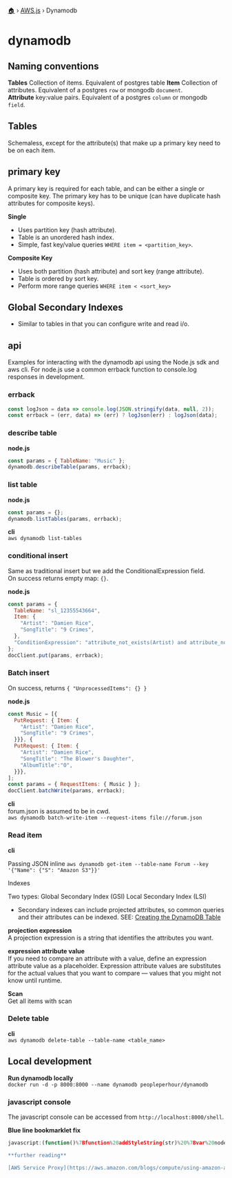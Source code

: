 [🏠](README.md) › [AWS.js](aws.md) › Dynamodb

# dynamodb

## Naming conventions

**Tables** Collection of items. Equivalent of postgres table
**Item**  Collection of attributes. Equivalent of a postgres `row` or mongodb `document`.  
**Attribute** key:value pairs. Equivalent of a postgres `column` or mongodb `field`.  


## Tables
Schemaless, except for the attribute(s) that make up a primary key need to be on each item.


## primary key

A primary key is required for each table, and can be either a single or composite key. The primary key has to be unique (can have duplicate hash attributes for composite keys).  

**Single**  
- Uses partition key (hash attribute).  
- Table is an unordered hash index.  
- Simple, fast key/value queries `WHERE item = <partition_key>`.  

**Composite Key**  
- Uses both partition (hash attribute) and sort key (range attribute).  
- Table is ordered by sort key.  
- Perform more range queries `WHERE item < <sort_key>`


## Global Secondary Indexes
- Similar to tables in that you can configure write and read i/o.

## api
Examples for interacting with the dynamodb api using the Node.js sdk and aws cli. For node.js use a common errback function to console.log responses in development.  


### errback  

```javascript  
const logJson = data => console.log(JSON.stringify(data, null, 2));
const errback = (err, data) => (err) ? logJson(err) : logJson(data);
```

### describe table  

**node.js**  
```javascript
const params = { TableName: "Music" };
dynamodb.describeTable(params, errback);
```

### list table  

**node.js**  
```javascript
const params = {};
dynamodb.listTables(params, errback);
```

**cli**  
`aws dynamodb list-tables`


### conditional insert  
Same as traditional insert but we add the ConditionalExpression field.  
On success returns empty map: `{}`.

**node.js**  
```javascript
const params = {
  TableName: "sl_12355543664",
  Item: {
    "Artist": "Damien Rice",
    "SongTitle": "9 Crimes",
  },
  "ConditionExpression": "attribute_not_exists(Artist) and attribute_not_exists(SongTitle)"
};
docClient.put(params, errback);
```

### Batch insert  
On success, returns `{ "UnprocessedItems": {} }`

**node.js**  
```javascript
const Music = [{
  PutRequest: { Item: {
    "Artist": "Damien Rice",
    "SongTitle": "9 Crimes",
  }}}, {
  PutRequest: { Item: {
    "Artist": "Damien Rice",
    "SongTitle": "The Blower's Daughter",
    "AlbumTitle":"O",
  }}},
];
const params = { RequestItems: { Music } };
docClient.batchWrite(params, errback);
```

**cli**  
forum.json is assumed to be in cwd.  
`aws dynamodb batch-write-item --request-items file://forum.json`


### Read item

**cli**  

Passing JSON inline
`aws dynamodb get-item --table-name Forum --key '{"Name": {"S": "Amazon S3"}}'`

Indexes

Two types: Global Secondary Index (GSI) Local Secondary Index (LSI)

- Secondary indexes can include projected attributes, so common queries and their attributes can be indexed. SEE: [Creating the DynamoDB Table](https://aws.amazon.com/blogs/compute/using-amazon-api-gateway-as-a-proxy-for-dynamodb/#Creating%20the%20DynamoDB%20Table)

**projection expression**  
A projection expression is a string that identifies the attributes you want.

**expression attribute value**  
If you need to compare an attribute with a value, define an expression attribute value as a placeholder. Expression attribute values are substitutes for the actual values that you want to compare — values that you might not know until runtime.

**Scan**  
Get all items with scan


### Delete table

**cli**  
`aws dynamodb delete-table --table-name <table_name>`



## Local development

**Run dynamodb locally**  
`docker run -d -p 8000:8000 --name dynamodb peopleperhour/dynamodb`

### javascript console

The javascript console can be accessed from `http://localhost:8000/shell`.  

**Blue line bookmarklet fix**  
```javascript
javascript:(function()%7Bfunction%20addStyleString(str)%20%7Bvar%20node%20%3D%20document.createElement('style')%3Bnode.innerHTML%20%3D%20str%3Bdocument.body.appendChild(node)%3B%7DaddStyleString('a%3Anot(.btn)%2C%20%3Anot(.nav%20a)%2C%20%3Anot(.navbar%20a)%20%7B%20border-bottom%3A%20none%20!important%3B%20%7D')%7D)()```

**further reading**  

[AWS Service Proxy](https://aws.amazon.com/blogs/compute/using-amazon-api-gateway-as-a-proxy-for-dynamodb/)
